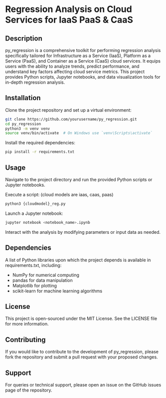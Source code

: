 # Regression Analysis on Cloud Services for IaaS PaaS & CaaS

## Description

py_regression is a comprehensive toolkit for performing regression analysis specifically tailored for Infrastructure as a Service (IaaS), Platform as a Service (PaaS), and Container as a Service (CaaS) cloud services. It equips users with the ability to analyze trends, predict performance, and understand key factors affecting cloud service metrics. This project provides Python scripts, Jupyter notebooks, and data visualization tools for in-depth regression analysis.


## Installation

Clone the project repository and set up a virtual environment:

``` bash
git clone https://github.com/yourusername/py_regression.git
cd py_regression
python3 -m venv venv
source venv/bin/activate  # On Windows use `venv\Scripts\activate`
```

Install the required dependencies:

```bash
pip install -r requirements.txt
```

## Usage

Navigate to the project directory and run the provided Python scripts or Jupyter notebooks.

Execute a script: (cloud models are iaas, caas, paas)
```bash
python3 {cloudmodel}_reg.py
```
Launch a Jupyter notebook:
``` bash
jupyter notebook <notebook_name>.ipynb
```
Interact with the analysis by modifying parameters or input data as needed.
## Dependencies

A list of Python libraries upon which the project depends is available in requirements.txt, including:

* NumPy for numerical computing
* pandas for data manipulation
* Matplotlib for plotting
* scikit-learn for machine learning algorithms


## License

This project is open-sourced under the MIT License. See the LICENSE file for more information.


## Contributing
If you would like to contribute to the development of py_regression, please fork the repository and submit a pull request with your proposed changes.

## Support
For queries or technical support, please open an issue on the GitHub issues page of the repository.



<!-- Additional sections: (Optional) Any other sections that you want to include, such as a section on known issues, contributing, or contacting you for support. -->








<!-- # py_regression
Regression analysis

## Virtual enviroment
### Create
```bash 
python -m venv regenv  
```

### Enable
```bash
source ../regenv/bin/activate
```


## Install sickit scipy matplotlib
```bash
pip install -U scikit-learn scipy matplotlib -->
```
